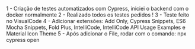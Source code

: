 1 - Criação de testes automatizados com Cypress, iniciei o backend com o docker normalmente
2 - Realizado todos os testes pedidos !
3 - Teste feito no VisualCode
4 - Adicionar extensões: Add Only, Cypress Snippets, ES6 Mocha Snippets, Fold Plus, IntelliCode, IntelliCode API Usage Examples e Material Icon Theme
5 - Após adicionar o File, rodar com o comando: npx cypress open
